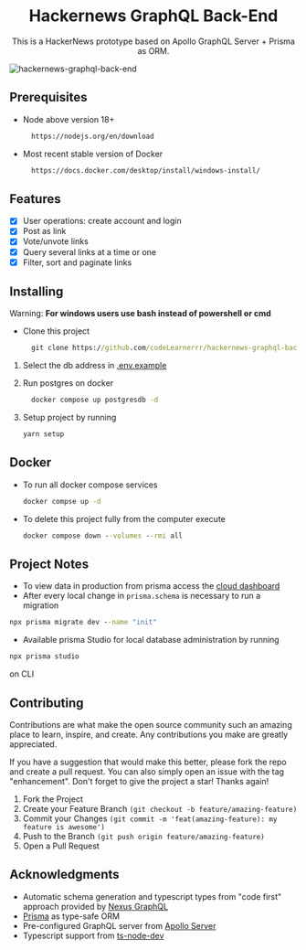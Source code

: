 <h1 align="center">
  Hackernews GraphQL Back-End
</h1>

<p align="center">
This is a HackerNews prototype based on Apollo GraphQL Server + Prisma as ORM. 
</p>


![hackernews-graphql-back-end](https://github.com/codeLearnerrr/hackernews-graphql-back-end/assets/44307139/5b2fc548-0963-4e7b-8b79-b65fac7bf0ed)


## Prerequisites

- Node above version 18+

  ```cmd
    https://nodejs.org/en/download
  ```
- Most recent stable version of Docker 

  ```cmd
    https://docs.docker.com/desktop/install/windows-install/
  ```
## Features

- [x] User operations: create account and login
- [x] Post as link
- [x] Vote/unvote links
- [x] Query several links at a time or one
- [x] Filter, sort and paginate links

## Installing

Warning: **For windows users use bash instead of powershell or cmd**

- Clone this project
  
  ```cmd
    git clone https://github.com/codeLearnerrr/hackernews-graphql-back-end.git
  ```
 1. Select the db address in [.env.example](./.env.example)
  
 2. Run postgres on docker
    ```cmd
      docker compose up postgresdb -d
    ```
 3. Setup project by running
    
    ```cmd
    yarn setup
    ```

## Docker 
- To run all docker compose services
  ```cmd
  docker compse up -d
  ```

- To delete this project fully from the computer execute 
  ```cmd
  docker compose down --volumes --rmi all
  ```

## Project Notes

- To view data in production from prisma access the [cloud dashboard](https://cloud.prisma.io/)
- After every local change in `prisma.schema` is necessary to run a migration  
```cmd
npx prisma migrate dev --name "init"
``` 
- Available prisma Studio for local database administration by running 
```cmd
npx prisma studio
``` 
on CLI

## Contributing 

Contributions are what make the open source community such an amazing place to learn, inspire, and create. Any contributions you make are greatly appreciated.

If you have a suggestion that would make this better, please fork the repo and create a pull request. You can also simply open an issue with the tag "enhancement". Don't forget to give the project a star! Thanks again!

1. Fork the Project
2. Create your Feature Branch `(git checkout -b feature/amazing-feature)`
3. Commit your Changes `(git commit -m 'feat(amazing-feature): my feature is awesome')`
4. Push to the Branch `(git push origin feature/amazing-feature)`
5. Open a Pull Request

## Acknowledgments

-  Automatic schema generation and typescript types from "code first" approach provided by [Nexus GraphQL](https://www.npmjs.com/package/nexus) 
-  [Prisma](https://www.npmjs.com/package/prisma) as type-safe ORM 
-  Pre-configured GraphQL server from [Apollo Server](https://www.npmjs.com/package/apollo-server)
-  Typescript support from [ts-node-dev](https://www.npmjs.com/package/ts-node-dev)